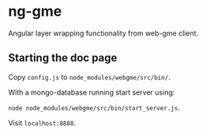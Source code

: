 ng-gme
======
Angular layer wrapping functionality from web-gme client.

## Starting the doc page ##

Copy `config.js` to `node_modules/webgme/src/bin/`.

With a mongo-database running start server using:

`node node_modules/webgme/src/bin/start_server.js`.

Visit `localhost:8888`. 